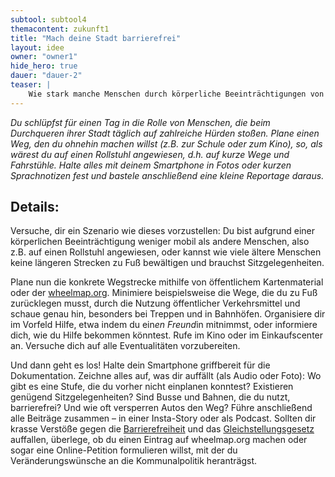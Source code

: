 ```yaml
---
subtool: subtool4
themacontent: zukunft1
title: "Mach deine Stadt barrierefrei"
layout: idee
owner: "owner1"
hide_hero: true
dauer: "dauer-2"
teaser: |
    Wie stark manche Menschen durch körperliche Beeinträchtigungen von Barrieren betroffen sind, erfährst du meistens erst, wenn du dich mal in ihre Situation versetzt hast.
---
```


*Du schlüpfst für einen Tag in die Rolle von Menschen, die beim Durchqueren ihrer Stadt täglich auf zahlreiche Hürden stoßen. Plane einen Weg, den du ohnehin machen willst (z.B. zur Schule oder zum Kino), so, als wärest du auf einen Rollstuhl angewiesen, d.h. auf kurze Wege und Fahrstühle. Halte alles mit deinem Smartphone in Fotos oder kurzen Sprachnotizen fest und bastele anschließend eine kleine Reportage daraus.*

## Details:
Versuche, dir ein Szenario wie dieses vorzustellen: Du bist aufgrund einer körperlichen Beeinträchtigung weniger mobil als andere Menschen, also z.B. auf einen Rollstuhl angewiesen, oder kannst wie viele ältere Menschen keine längeren Strecken zu Fuß bewältigen und brauchst Sitzgelegenheiten.

Plane nun die konkrete Wegstrecke mithilfe von öffentlichem Kartenmaterial oder der [wheelmap.org](www.wheelmap.org). Minimiere beispielsweise die Wege, die du zu Fuß zurücklegen musst, durch die Nutzung öffentlicher Verkehrsmittel und schaue genau hin, besonders bei Treppen und in Bahnhöfen. Organisiere dir im Vorfeld Hilfe, etwa indem du ein*en Freund*in mitnimmst, oder informiere dich, wie du Hilfe bekommen könntest. Rufe im Kino oder im Einkaufscenter an. Versuche dich auf alle Eventualitäten vorzubereiten.

Und dann geht es los! Halte dein Smartphone griffbereit für die Dokumentation. Zeichne alles auf, was dir auffällt (als Audio oder Foto): Wo gibt es eine Stufe, die du vorher nicht einplanen konntest? Existieren genügend Sitzgelegenheiten? Sind Busse und Bahnen, die du nutzt, barrierefrei? Und wie oft versperren Autos den Weg? Führe anschließend alle Beiträge zusammen – in einer Insta-Story oder als Podcast.
Sollten dir krasse Verstöße gegen die [Barrierefreiheit](https://de.wikipedia.org/wiki/Barrierefreiheit) und das [Gleichstellungsgesetz](https://de.wikipedia.org/wiki/Behindertengleichstellungsgesetz_(Deutschland)) auffallen, überlege, ob du einen Eintrag auf wheelmap.org machen oder sogar eine Online-Petition formulieren willst, mit der du Veränderungswünsche an die Kommunalpolitik heranträgst.